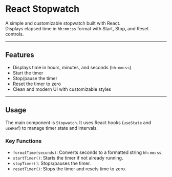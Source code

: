 # React Stopwatch

A simple and customizable stopwatch built with React.  
Displays elapsed time in `hh:mm:ss` format with Start, Stop, and Reset controls.

---

## Features

- Displays time in hours, minutes, and seconds (`hh:mm:ss`)
- Start the timer
- Stop/pause the timer
- Reset the timer to zero
- Clean and modern UI with customizable styles

---

## Usage

The main component is `Stopwatch`. It uses React hooks (`useState` and `useRef`) to manage timer state and intervals.

### Key Functions

- `formatTime(seconds)`: Converts seconds to a formatted string `hh:mm:ss`.
- `startTimer()`: Starts the timer if not already running.
- `stopTimer()`: Stops/pauses the timer.
- `resetTimer()`: Stops the timer and resets time to zero.
